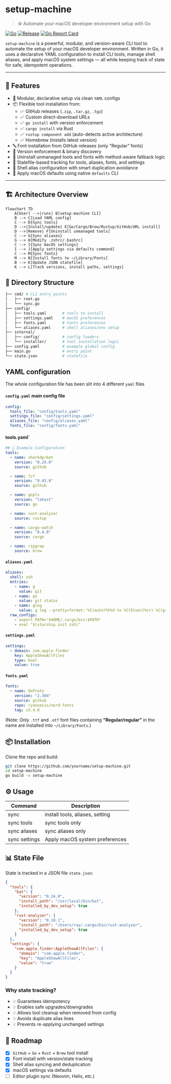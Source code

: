 # setup-machine

> ⚙️ Automate your macOS developer environment setup with Go

[![Go](https://img.shields.io/badge/go-1.20-blue.svg)](https://golang.org)
[![Release](https://img.shields.io/github/release/kodelint/setup-machine.svg)](https://github.com/kodelint/setup-machine/releases)
[![Go Report Card](https://goreportcard.com/badge/github.com/kodelint/setup-machine)](https://goreportcard.com/report/github.com/kodelint/setup-machine)


`setup-machine` is a powerful, modular, and version-aware CLI tool to automate the setup of your macOS developer environment. Written in Go, it uses a declarative YAML configuration to install CLI tools, manage shell aliases, and apply macOS system settings — all while keeping track of state for safe, idempotent operations.

---

## 🚀 Features

- 🧩 Modular, declarative setup via clean `YAML` configs
- 📦 Flexible tool installation from:
    - ✅ GitHub releases (`.zip`, `.tar.gz`, `.tgz`)
    - ✅ Custom direct-download URLs
    - ✅ `go install` with version enforcement
    - ✅ `cargo install` via Rust
    - ✅ `rustup component add` (auto-detects active architecture)
    - ✅ Homebrew (installs latest version)
- 🔤 Font installation from GitHub releases (only "Regular" fonts)
- 🔐 Version enforcement & binary discovery
- 🧹 Uninstall unmanaged tools and fonts with method-aware fallback logic
- 🧠 Statefile-based tracking for tools, aliases, fonts, and settings
- 🐚 Shell alias configuration with smart duplication avoidance
- 🍎 Apply macOS defaults using native `defaults` CLI

---

## 🏗️ Architecture Overview

```mermaid
flowchart TD
    A[User] -->|runs| B[setup-machine CLI]
    B --> C[Load YAML config]
    C --> D{Sync tools}
    D -->|Install/update| E[Go/Cargo/Brew/Rustup/GitHub/URL install]
    D -->|Remove| F[Uninstall unmanaged tools]
    C --> G{Sync aliases}
    G --> H[Modify .zshrc/.bashrc]
    C --> I{Sync macOS settings}
    I --> J[Apply settings via defaults command]
    C --> M{Sync fonts}
    M --> N[Install fonts to ~/Library/Fonts]
    B --> K[Update JSON statefile]
    K --> L[Track versions, install paths, settings]
```

## 📁 Directory Structure

```Bash
├── cmd/ # CLI entry points
│   ├── root.go
│   └── sync.go 
├── config/
│   ├── tools.yaml       # tools to install
│   ├── settings.yaml    # macOS preferences
│   ├── fonts.yaml       # Fonts preferences
│   └── aliases.yaml     # shell aliases/env setup
├── internal/
│   ├── config/          # config loaders
│   └── installer/       # tool installation logic
├── config.yaml          # example global config
├── main.go              # entry point
└── state.json           # statefile
```

## YAML configuration
The whole configuration file has been slit into 4 different `yaml` files

#### `config.yaml` main config file
```yaml
config:
  tools_file: "config/tools.yaml"
  settings_file: "config/settings.yaml"
  aliases_file: "config/aliases.yaml"
  fonts_file: "config/fonts.yaml"
```

#### tools.yaml`
```yaml
## 🧪 Example Configuration
tools:
  - name: sharkdp/bat
    version: "0.24.0"
    source: github

  - name: fzf
    version: "0.43.0"
    source: github

  - name: gopls
    version: "latest"
    source: go

  - name: rust-analyzer
    source: rustup

  - name: cargo-watch
    version: "8.4.0"
    source: cargo

  - name: ripgrep
    source: brew
```
#### `aliases.yaml`

```yaml
aliases:
  shell: zsh
  entries:
    - name: g
      value: git
    - name: gs
      value: git status
    - name: glog
      value: g log --pretty=format:'%C(auto)%h%d %s %C(blue)(%cr) %C(green)<%an>' --graph --all
  raw_configs:
    - export PATH="$HOME/.cargo/bin:$PATH"
    - eval "$(starship init zsh)"
```
#### `settings.yaml`
```yaml
settings:
  - domain: com.apple.finder
    key: AppleShowAllFiles
    type: bool
    value: true
```

#### `fonts.yaml`
```yaml
fonts:
  - name: 0xProto
    version: "2.304"
    source: github
    repo: ryanoasis/nerd-fonts
    tag: v3.4.0
```
(Note: Only `.ttf` and `.otf` font files containing **"Regular/regular"** in the name are installed into `~/Library/Fonts`.)

## 📦 Installation
Clone the repo and build:
```Bash
git clone https://github.com/yourname/setup-machine.git
cd setup-machine
go build -o setup-machine
```

## ⚙️ Usage

| Command       | Description                     |
|---------------|---------------------------------|
| sync          | install tools, aliases, setting |
| sync tools    | sync tools only                 |
| sync aliases  | sync aliases only               |
| sync settings | Apply macOS system preferences  |

## 📊 State File
State is tracked in a JSON file `state.json`:
```json
{
  "tools": {
    "bat": {
      "version": "0.24.0",
      "install_path": "/usr/local/bin/bat",
      "installed_by_dev_setup": true
    },
    "rust-analyzer": {
      "version": "0.10.1",
      "install_path": "/Users/roy/.cargo/bin/rust-analyzer",
      "installed_by_dev_setup": true
    }
  },
  "settings": {
    "com.apple.finder:AppleShowAllFiles": {
      "domain": "com.apple.finder",
      "key": "AppleShowAllFiles",
      "value": "true"
    }
  }
}
```
### Why state tracking?
- 💡 Guarantees idempotency
- 💡 Enables safe upgrades/downgrades
- 💡 Allows tool cleanup when removed from config
- 💡 Avoids duplicate alias lines
- 💡 Prevents re-applying unchanged settings

## 📍 Roadmap
- [x] `GitHub` + `Go` + `Rust` + `Brew` tool install
- [x] Font install with version/state tracking
- [x] Shell alias syncing and deduplication
- [x] macOS settings via defaults
- [ ] Editor plugin sync (Neovim, Helix, etc.)